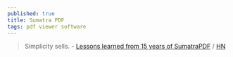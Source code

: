 ```yaml
---
published: true
title: Sumatra PDF
tags: pdf viewer software
---
```

> Simplicity sells. - [Lessons learned from 15 years of SumatraPDF](https://blog.kowalczyk.info/article/2f72237a4230410a888acbfce3dc0864/lessons-learned-from-15-years-of-sumatrapdf-an-open-source-windows-app.html) / [HN](https://news.ycombinator.com/item?id=27968900)


